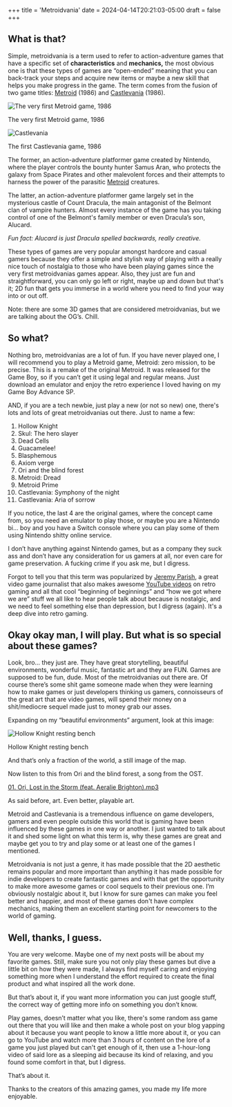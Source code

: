 +++
title = 'Metroidvania'
date = 2024-04-14T20:21:03-05:00
draft = false
+++

## What is that?

Simple, metroidvania is a term used to refer to action-adventure games that have a specific set of **characteristics** and **mechanics,** the most obvious one is that these types of games are “open-ended” meaning that you can back-track your steps and acquire new items or maybe a new skill that helps you make progress in the game. The term comes from the fusion of two game titles: [Metroid](https://www.metroidwiki.org/wiki/Main_Page) (1986) and [Castlevania](https://castlevania.neoseeker.com/wiki/Main_Page) (1986). 

![The very first Metroid game, 1986](/Metroidvania/metroidnes.png)

The very first Metroid game, 1986

![Castlevania](/Metroidvania/castlevanianes.png)

The first Castlevania game, 1986

The former, an action-adventure platformer game created by Nintendo, where the  player controls the bounty hunter Samus Aran, who protects the galaxy from Space Pirates and other malevolent forces and their attempts to harness the power of the parasitic [Metroid](https://www.metroidwiki.org/wiki/Metroid_(species)) creatures.

The latter, an action-adventure platformer game largely set in the mysterious castle of Count Dracula, the main antagonist of the Belmont clan of vampire hunters. Almost every instance of the game has you taking control of one of the Belmont's family member or even Dracula’s son, Alucard. 

*Fun fact: Alucard is just Dracula spelled backwards, really creative.*

These types of games are very popular amongst hardcore and casual gamers because they offer a simple and stylish way of playing with a really nice touch of nostalgia to those who have been playing games since the very first metroidvanias games appear. Also, they just are fun and straightforward, you can only go left or right, maybe up and down but that's it; 2D fun that gets you immerse in a world where you need to find your way into or out off. 

Note: there are some 3D games that are considered metroidvanias, but we are talking about the OG’s. Chill.

## So what?

Nothing bro, metroidvanias are a lot of fun. If you have never played one, I will recommend you to play a Metroid game, Metroid: zero mission, to be precise. This is a remake of the original Metroid. It was released for the Game Boy, so if you can’t get it using legal and regular means. Just download an emulator and enjoy the retro experience I loved having on my Game Boy Advance SP.

AND, if you are a tech newbie, just play a new (or not so new) one, there's lots and lots of great metroidvanias out there. Just to name a few: 

1. Hollow Knight
2. Skul: The hero slayer
3. Dead Cells
4. Guacamelee!
5. Blasphemous
6. Axiom verge
7. Ori and the blind forest 
8. Metroid: Dread
9. Metroid Prime
10. Castlevania: Symphony of the night 
11. Castlevania: Aria of sorrow

If you notice, the last 4 are the original games, where the concept came from, so you need an emulator to play those, or maybe you are a Nintendo bi… boy and you have a Switch console where you can play some of  them using Nintendo shitty online service. 

I don’t have anything against Nintendo games, but as a company they suck ass and don’t have any consideration for us gamers at all, nor even care for game preservation. A fucking crime if you ask me, but I digress.

Forgot to tell you that this term was popularized by [Jeremy Parish](https://bsky.app/profile/jparish.bsky.social), a great video game journalist that also makes awesome [YouTube videos](https://www.youtube.com/channel/UCrIttXi0WgLXHI1poCk0D6g) on retro gaming and all that cool “beginning of beginnings” and “how we got where we are” stuff we all like to hear people talk about because is nostalgic, and we need to feel something else than depression, but I digress (again). It's a deep dive into retro gaming. 

## Okay okay man, I will play. But what is so special about these games?

Look, bro… they just are. They have great storytelling, beautiful environments, wonderful music, fantastic art and they are FUN. Games are supposed to be fun, dude. Most of the metroidvanias out there are. Of course there’s some shit game someone made when they were learning how to make games or just developers thinking us gamers, connoisseurs of the great art that are video games, will spend their money on a shit/mediocre sequel made just to money grab our asses.

Expanding on my “beautiful environments” argument, look at this image:

![Hollow Knight resting bench](/Metroidvania/restingbench.png)

Hollow Knight resting bench

And that’s only a fraction of the world, a still image of the map.

Now listen to this from Ori and the blind forest, a song from the OST.

[01. Ori, Lost in the Storm (feat. Aeralie Brighton).mp3](/Metroidvania/01._Ori_Lost_in_the_Storm_(feat._Aeralie_Brighton).mp3)

As said before, art. Even better, playable art.

Metroid and Castlevania is a tremendous influence on game developers, gamers and even people outside this world that is gaming have been influenced by these games in one way or another. I just wanted to talk about it and shed some light on what this term is, why these games are great and maybe get you to try and play some or at least one of the games I mentioned. 

Metroidvania is not just a genre, it has made possible that the 2D aesthetic remains popular and more important than anything it has made possible for indie developers to create fantastic games and with that get the opportunity to make more awesome games or cool sequels to their previous one. I’m obviously nostalgic about it, but I know for sure games can make you feel better and happier, and most of these games don't have complex mechanics, making them an excellent starting point for newcomers to the world of gaming.

## Well, thanks, I guess.

You are very welcome. Maybe one of my next posts will be about my favorite games. Still, make sure you not only play these games but dive a little bit on how they were made, I always find myself caring and enjoying something more when I understand the effort required to create the final product and what inspired all the work done.

But that’s about it, if you want more information you can just google stuff, the correct way of getting more info on something you don’t know. 

Play games, doesn’t matter what you like, there's some random ass game out there that you will like and then make a whole post on your blog yapping about it because you want people to know a little more about it, or you can go to YouTube and watch more than 3 hours of content on the lore of a game you just played but can't get enough of it, then use a 1-hour-long video of said lore as a sleeping aid because its kind of relaxing, and you found some comfort in that, but I digress.

That’s about it. 

Thanks to the creators of this amazing games, you made my life more enjoyable.
